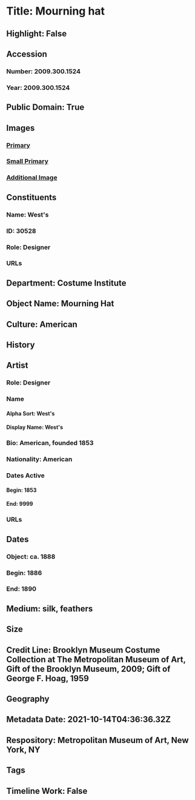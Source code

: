 # Title: Mourning hat
## Highlight: False
## Accession
### Number: 2009.300.1524
### Year: 2009.300.1524
## Public Domain: True
## Images
### [Primary](https://images.metmuseum.org/CRDImages/ci/original/59.155.32_view1_CP3.jpg)
### [Small Primary](https://images.metmuseum.org/CRDImages/ci/web-large/59.155.32_view1_CP3.jpg)
### [Additional Image](https://images.metmuseum.org/CRDImages/ci/original/59.155.32_view2_CP3.jpg)
## Constituents
### Name: West&#39;s
### ID: 30528
### Role: Designer
### URLs
## Department: Costume Institute
## Object Name: Mourning Hat
## Culture: American
## History
## Artist
### Role: Designer
### Name
#### Alpha Sort: West's
#### Display Name: West's
### Bio: American, founded 1853
### Nationality: American
### Dates Active
#### Begin: 1853
#### End: 9999
### URLs
## Dates
### Object: ca. 1888
### Begin: 1886
### End: 1890
## Medium: silk, feathers
## Size
## Credit Line: Brooklyn Museum Costume Collection at The Metropolitan Museum of Art, Gift of the Brooklyn Museum, 2009; Gift of George F. Hoag, 1959
## Geography
## Metadata Date: 2021-10-14T04:36:36.32Z
## Respository: Metropolitan Museum of Art, New York, NY
## Tags
## Timeline Work: False